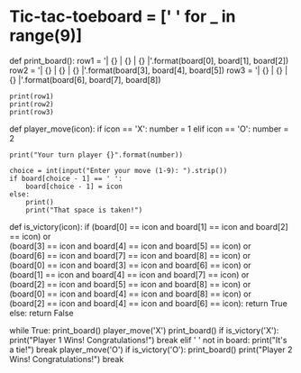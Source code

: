 # Tic-tac-toeboard = [' ' for _ in range(9)]

def print_board():
    row1 = '| {} | {} | {} |'.format(board[0], board[1], board[2])
    row2 = '| {} | {} | {} |'.format(board[3], board[4], board[5])
    row3 = '| {} | {} | {} |'.format(board[6], board[7], board[8])

    print(row1)
    print(row2)
    print(row3)

def player_move(icon):
    if icon == 'X':
        number = 1
    elif icon == 'O':
        number = 2

    print("Your turn player {}".format(number))

    choice = int(input("Enter your move (1-9): ").strip())
    if board[choice - 1] == ' ':
        board[choice - 1] = icon
    else:
        print()
        print("That space is taken!")

def is_victory(icon):
    if (board[0] == icon and board[1] == icon and board[2] == icon) or \
        (board[3] == icon and board[4] == icon and board[5] == icon) or \
        (board[6] == icon and board[7] == icon and board[8] == icon) or \
        (board[0] == icon and board[3] == icon and board[6] == icon) or \
        (board[1] == icon and board[4] == icon and board[7] == icon) or \
        (board[2] == icon and board[5] == icon and board[8] == icon) or \
        (board[0] == icon and board[4] == icon and board[8] == icon) or \
        (board[2] == icon and board[4] == icon and board[6] == icon):
        return True
    else:
        return False

while True:
    print_board()
    player_move('X')
    print_board()
    if is_victory('X'):
        print("Player 1 Wins! Congratulations!")
        break
    elif ' ' not in board:
        print("It's a tie!")
        break
    player_move('O')
    if is_victory('O'):
        print_board()
        print("Player 2 Wins! Congratulations!")
        break
